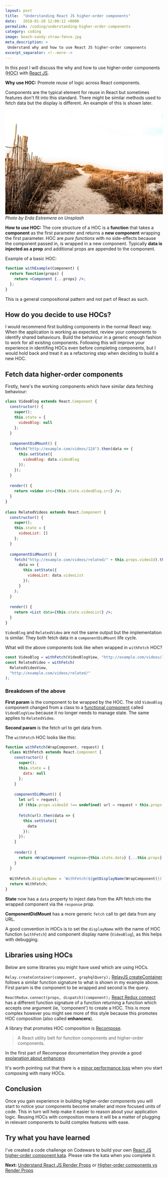 ```yaml
---
layout: post
title:  "Understanding React JS higher-order components"
date:   2018-01-20 12:00:12 +0000
permalink: /coding/understanding-higher-order-components
category: coding
image: beach-sandy-straw-fence.jpg
meta_description: >
 Understand why and how to use React JS higher-order components 
excerpt_separator: <!--more-->
---
```


In this post I will discuss the why and how to use higher-order components (<abbr title="higher-order component">HOC</abbr>) with [React JS](https://reactjs.org/).

**Why use HOC:** Promote _reuse_ of logic across React components.

Components are the typical element for reuse in React but sometimes features don't fit into this standard. There might be similar methods used to fetch data but the display is different. An example of this is shown later.

<!--more-->

![Sandy beach path straw fence](/images/beach-sandy-straw-fence.jpg)
_Photo by Erda Estremera on Unsplash_

**How to use HOC:** The core structure of a HOC is a **function** that takes a **component** as the first parameter and returns a **new component** wrapping the first parameter. HOC are _pure functions_ with no side-effects because the component passed in, is wrapped in a new component. Typically **data is injected as a prop** and additional props are appended to the component.

Example of a basic HOC:

```jsx
function withExample(Component) {
  return function(props) {
    return <Component {...props} />;
  };
}
```

This is a general compositional pattern and not part of React as such.

## How do you decide to use HOCs?

I would recommend first building components in the normal React way. When the application is working as expected, review your components to identify shared behaviours. Build the behaviour in a generic enough fashion to work for all existing components. Following this will improve your experience in identifing HOCs even before completing components, but I would hold back and treat it as a refactoring step when deciding to build a new HOC.

## Fetch data higher-order components

Firstly, here's the working components which have similar data fetching behaviour:

```jsx
class VideoBlog extends React.Component {
  constructor() {
    super();
    this.state = {
      videoBlog: null
    };
  }

  componentDidMount() {
    fetch("http://example.com/videos/124").then(data => {
      this.setState({
        videoBlog: data.videoBlog
      });
    });
  }

  render() {
    return <video src={this.state.videoBlog.src} />;
  }
}

class RelatedVideos extends React.Component {
  constructor() {
    super();
    this.state = {
      videoList: []
    };
  }

  componentDidMount() {
    fetch("http://example.com/videos/related/" + this.props.videoId).then(
      data => {
        this.setState({
          videoList: data.videoList
        });
      }
    );
  }

  render() {
    return <List data={this.state.videoList} />;
  }
}
```

`VideoBlog` and `RelatedVideo` are not the same output but the implementation is similar. They both fetch data in a `componentDidMount` life cycle.

What will the above components look like when wrapped in `withFetch` HOC?

```jsx
const VideoBlog = withFetch(VideoBlogView, "http://example.com/videos/124");
const RelatedVideo = withFetch(
  RelatedVideoView,
  "http://example.com/videos/related/"
);
```

### Breakdown of the above

**First param** is the component to be wrapped by the HOC. The old `VideoBlog` component changed from a class to a [functional component](https://reactjs.org/docs/components-and-props.html#functional-and-class-components) called `VideoBlogView` because it no longer needs to manage state. The same applies to `RelatedVideo`.

**Second param** is the fetch url to get data from.

The `withFetch` HOC looks like this:

```jsx
function withFetch(WrapComponent, request) {
  class WithFetch extends React.Component {
    constructor() {
      super();
      this.state = {
        data: null
      };
    }

    componentDidMount() {
      let url = request;
      if (this.props.videoId !== undefined) url = request + this.props.videoId;

      fetch(url).then(data => {
        this.setState({
          data
        });
      });
    }

    render() {
      return <WrapComponent response={this.state.data} {...this.props} />;
    }
  }

  WithFetch.displayName = `WithFetch(${getDisplayName(WrapComponent)})`;
  return WithFetch;
}
```

**State** now has a `data` property to inject data from the API fetch into the wrapped component via the `response` prop.

**ComponentDidMount** has a more generic `fetch` call to get data from any URL.

A good convention in HOCs is to set the `displayName` with the name of HOC function (`withFetch`) and component display name (`VideoBlog`), as this helps with debugging.

## Libraries using HOCs

Below are some libraries you might have used which are using HOCs.

`Relay.createContainer(component, graphqlQuery);` [RelayJS createContainer](https://facebook.github.io/relay/docs/en/classic/classic-api-reference-relay-container.html) follows a similar function signature to what is shown in my example above. First param is the component to be wrapped and second is the query.

`ReactRedux.connect(props, dispatch)(component);` [React Redux connect](https://github.com/reactjs/react-redux/blob/master/docs/api.md#connectmapstatetoprops-mapdispatchtoprops-mergeprops-options) has a different function signature of a function returning a function which accepts one argument (ie, 'component') to create a HOC. This is more complex however you might see more of this style because this promotes HOC composition (also called **enhancers**).

A library that promotes HOC composition is [Recompose](https://github.com/acdlite/recompose).

> A React utility belt for function components and higher-order components.

In the first part of Recompose documentation they provide a good [explanation about enhancers](https://github.com/acdlite/recompose/blob/master/docs/API.md)

It's worth pointing out that there is a [minor performance loss](https://github.com/acdlite/recompose/blob/master/docs/performance.md) when you start composing with many HOCs.

## Conclusion

Once you gain experience in building higher-order components you will start to notice your components become smaller and more focused units of code. This in turn will help make it easier to reason about your application logic. Reusing HOCs with composition means it will be a matter of plugging in relevant components to build complex features with ease.

## Try what you have learned

I've created a code challenge on Codewars to build your own [React JS higher-order component kata](https://www.codewars.com/kata/truncate-paragraph-using-higher-order-component-in-react-js). Please rate the kata when you complete it.

**Next:** [Understand React JS Render Props](/coding/understanding-render-props-react-js) or [Higher-order components vs Render Props](/coding/hoc-vs-render-props-react)

